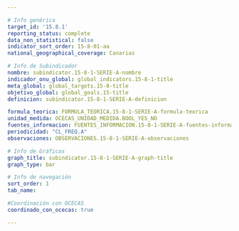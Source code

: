 ```yaml
---

# Info genérica
target_id: '15.8.1'
reporting_status: complete
data_non_statistical: false
indicator_sort_order: 15-8-01-aa
national_geographical_coverage: Canarias

# Info de Subindicador
nombre: subindicator.15-8-1-SERIE-A-nombre
indicador_onu_global: global_indicators.15-8-1-title
meta_global: global_targets.15-8-title
objetivo_global: global_goals.15-title
definicion: subindicator.15-8-1-SERIE-A-definicion

formula_teorica: FORMULA_TEORICA.15-8-1-SERIE-A-formula-teorica
unidad_medida: OCECAS_UNIDAD_MEDIDA.BOOL_YES_NO
fuentes_informacion: FUENTES_INFORMACION.15-8-1-SERIE-A-fuentes-informacion
periodicidad: "CL_FREQ.A"
observaciones: OBSERVACIONES.15-8-1-SERIE-A-observaciones

# Info de Gráficas
graph_title: subindicator.15-8-1-SERIE-A-graph-title
graph_type: bar

# Info de navegación
sort_order: 1
tab_name:

#Coordinación con OCECAS
coordinado_con_ocecas: true

---
```


